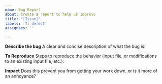 ```yaml
---
name: Bug Report
about: Create a report to help us improve
title: "[Issue]"
labels: 'T: defect'
assignees: ''

---
```


**Describe the bug**
A clear and concise description of what the bug is.

**To Reproduce**
Steps to reproduce the behavior (input file, or modifications to an existing input file, etc.):

**Impact**
Does this prevent you from getting your work down, or is it more of an annoyance?
